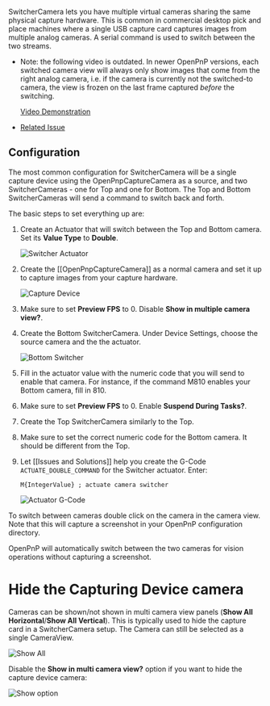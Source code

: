 SwitcherCamera lets you have multiple virtual cameras sharing the same physical capture hardware. This is common in commercial desktop pick and place machines where a single USB capture card captures images from multiple analog cameras. A serial command is used to switch between the two streams.

 

* Note: the following video is outdated. In newer OpenPnP versions, each switched camera view will always only show images that come from the right analog camera, i.e. if the camera is currently not the switched-to camera, the view is frozen on the last frame captured _before_ the switching.

   [Video Demonstration](https://www.youtube.com/watch?v=gFXqbMJM2wM) 
   
* [Related Issue](https://github.com/openpnp/openpnp/issues/851)

## Configuration

The most common configuration for SwitcherCamera will be a single capture device using the OpenPnpCaptureCamera as a source, and two SwitcherCameras - one for Top and one for Bottom. The Top and Bottom SwitcherCameras will send a command to switch back and forth.

The basic steps to set everything up are:

1. Create an Actuator that will switch between the Top and Bottom camera. Set its **Value Type** to **Double**. 

   ![Switcher Actuator](https://user-images.githubusercontent.com/9963310/204848779-615e803c-6281-4e91-a138-dab82888963a.png)

1. Create the [[OpenPnpCaptureCamera]] as a normal camera and set it up to capture images from your capture hardware.

   ![Capture Device](https://user-images.githubusercontent.com/9963310/204850391-48b45cd0-402f-4f00-93d5-4abbec962522.png)

1. Make sure to set **Preview FPS** to 0. Disable **Show in multiple camera view?**.

1. Create the Bottom SwitcherCamera. Under Device Settings, choose the source camera and the the actuator. 

   ![Bottom Switcher](https://user-images.githubusercontent.com/9963310/204848021-1d12a6ce-8312-4371-b231-9acadd5718c9.png)

1. Fill in the actuator value with the numeric code that you will send to enable that camera. For instance, if the command M810 enables your Bottom camera, fill in 810.

1. Make sure to set **Preview FPS** to 0. Enable **Suspend During Tasks?**.

1. Create the Top SwitcherCamera similarly to the Top. 

1. Make sure to set the correct numeric code for the Bottom camera. It should be different from the Top.

1. Let [[Issues and Solutions]] help you create the G-Code `ACTUATE_DOUBLE_COMMAND` for the Switcher actuator. Enter:

   `M{IntegerValue} ; actuate camera switcher`

   ![Actuator G-Code](https://user-images.githubusercontent.com/9963310/204856344-99e53fe2-b8ff-4495-a949-6fc36081f0e6.png)


To switch between cameras double click on the camera in the camera view. Note that this will capture a screenshot in your OpenPnP configuration directory. 

OpenPnP will automatically switch between the two cameras for vision operations without capturing a screenshot.

# Hide the Capturing Device camera
Cameras can be shown/not shown in multi camera view panels (**Show All Horizontal**/**Show All Vertical**). This is typically used to hide the capture card in a SwitcherCamera setup. The Camera can still be selected as a single CameraView.

![Show All](https://user-images.githubusercontent.com/9963310/106962435-6761df00-673f-11eb-8d8e-4098cbacb094.png)

Disable the **Show in multi camera view?** option if you want to hide the capture device camera:

![Show option](https://user-images.githubusercontent.com/9963310/106962570-9aa46e00-673f-11eb-99ae-a0c88732dd14.png)

